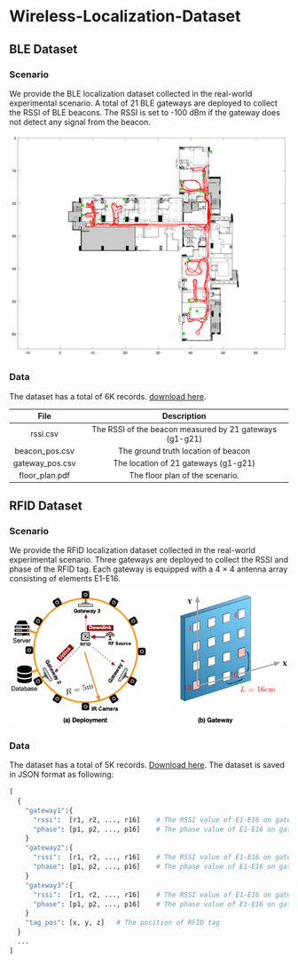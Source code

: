 # Wireless-Localization-Dataset

## BLE Dataset

### Scenario

We provide the BLE localization dataset collected in the real-world experimental scenario. A total of 21 BLE gateways are deployed to collect the RSSI of BLE beacons. The RSSI is set to -100 dBm if the gateway does not detect any signal from the beacon.

![scenario_ble](img/scenario_ble.png)

### Data

 The dataset has a total of 6K records. [download here](https://drive.google.com/drive/folders/1VbbmQx0inZOedKtWkQZGILoh7B9qDchi?usp=sharing).


|      File       |                       Description                       |
| :-------------: | :-----------------------------------------------------: |
|    rssi.csv     | The RSSI of the beacon measured by 21 gateways (g1-g21) |
| beacon_pos.csv  |           The ground truth location of beacon           |
| gateway_pos.csv |          The location of 21 gateways (g1-g21)           |
| floor_plan.pdf  |             The floor plan of the scenario.             |

## RFID Dataset

### Scenario

We provide the RFID localization dataset collected in the real-world experimental scenario. Three gateways are deployed to collect the RSSI and phase of the RFID tag. Each gateway is equipped with a 4 × 4 antenna array consisting of elements E1-E16.

![scenario](img/scenario_rfid.png)



### Data

The dataset has a total of 5K records. [Download here](https://drive.google.com/drive/folders/1Ek50DmQ4GF1pZeZloCsNpkzdPC4dfUJh?usp=sharing). The dataset is saved in JSON format as following:

```python
[
  {
    "gateway1":{
      "rssi":  [r1, r2, ..., r16]    # The RSSI value of E1-E16 on gateway 1
      "phase": [p1, p2, ..., p16]    # The phase value of E1-E16 on gateway 1
    }
    "gateway2":{
      "rssi":  [r1, r2, ..., r16]    # The RSSI value of E1-E16 on gateway 2
      "phase": [p1, p2, ..., p16]    # The phase value of E1-E16 on gateway 2    
    }
    "gateway3":{
      "rssi":  [r1, r2, ..., r16]    # The RSSI value of E1-E16 on gateway 3
      "phase": [p1, p2, ..., p16]    # The phase value of E1-E16 on gateway 3
    }
    "tag_pos": [x, y, z]   # The position of RFID tag
  }
  ...
]
```



